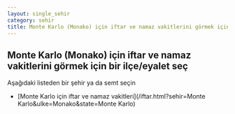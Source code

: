 ```yaml
---
layout: single_sehir
category: sehir
title: Monte Karlo (Monako) için iftar ve namaz vakitlerini görmek için bir ilçe/eyalet seç
---
```



## Monte Karlo (Monako) için iftar ve namaz vakitlerini görmek için bir ilçe/eyalet seç

Aşağıdaki listeden bir şehir ya da semt seçin


* [Monte Karlo için iftar ve namaz vakitleri](/iftar.html?sehir=Monte Karlo&ulke=Monako&state=Monte Karlo)
